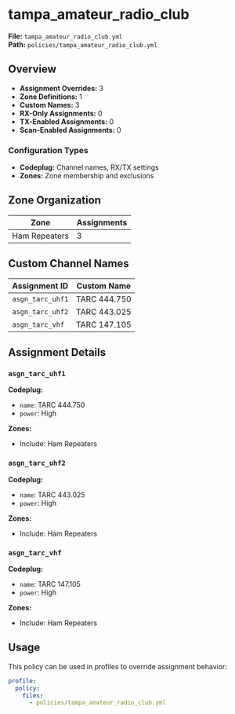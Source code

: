 # tampa_amateur_radio_club

**File:** `tampa_amateur_radio_club.yml`  
**Path:** `policies/tampa_amateur_radio_club.yml`  

## Overview

- **Assignment Overrides:** 3
- **Zone Definitions:** 1
- **Custom Names:** 3
- **RX-Only Assignments:** 0
- **TX-Enabled Assignments:** 0
- **Scan-Enabled Assignments:** 0

### Configuration Types

- **Codeplug:** Channel names, RX/TX settings
- **Zones:** Zone membership and exclusions

## Zone Organization

| Zone | Assignments |
|------|-------------|
| Ham Repeaters | 3 |

## Custom Channel Names

| Assignment ID | Custom Name |
|---------------|-------------|
| `asgn_tarc_uhf1` | TARC 444.750 |
| `asgn_tarc_uhf2` | TARC 443.025 |
| `asgn_tarc_vhf` | TARC 147.105 |

## Assignment Details

### `asgn_tarc_uhf1`

**Codeplug:**
- `name`: TARC 444.750
- `power`: High

**Zones:**
- Include: Ham Repeaters

### `asgn_tarc_uhf2`

**Codeplug:**
- `name`: TARC 443.025
- `power`: High

**Zones:**
- Include: Ham Repeaters

### `asgn_tarc_vhf`

**Codeplug:**
- `name`: TARC 147.105
- `power`: High

**Zones:**
- Include: Ham Repeaters

## Usage

This policy can be used in profiles to override assignment behavior:

```yaml
profile:
  policy:
    files:
      - policies/tampa_amateur_radio_club.yml
```
